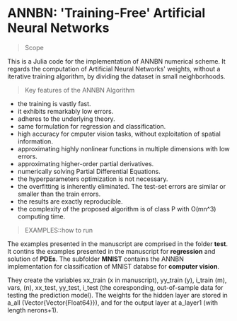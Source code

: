 # ANNBN: 'Training-Free' Artificial Neural Networks

> Scope

This is a Julia code for the implementation of ANNBN numerical scheme. It regards the computation of Artificial Neural Networks' weights, without a iterative training algorithm, by dividing the dataset in small neighborhoods. 

> Key features of the ANNBN Algorithm

- the training is vastly fast.
- it exhibits remarkably low errors.
- adheres to the underlying theory.
- same formulation for regression and classification. 
- high accuracy for cmputer vision tasks, without exploitation of spatial information.
- approximating highly nonlinear functions in multiple dimensions with low errors. 
- approximating higher-order partial derivatives.
- numerically solving Partial Differential Equations.
- the hyperparameters optimization is not necessary.
- the overfitting is inherently eliminated. The test-set errors are similar or smaller than the train errors.
- the results are exactly reproducible.
- the complexity of the proposed algorithm is of class P with O(mn^3) computing time.



> EXAMPLES::how to run

The examples presented in the manuscript are comprised in the folder __test__. It contins the examples presented in the manuscript for __regression__ and solution of __PDEs__. The subfolder __MNIST__ contains the ANNBN implementation for classification of MNIST databse for __computer vision__. 

They create the variables xx_train (x in manuscript), yy_train (y), i_train (m), vars, (n), xx_test, yy_test, i_test (the coresponding, out-of-sample data for testing the prediction model). The weights for the hidden layer are stored in a_all (Vector{Vector{Float64}}), and for the output layer at a_layer1 (with length nerons+1).
